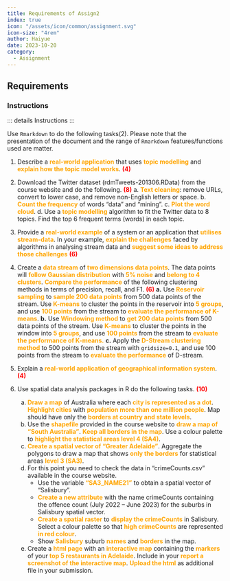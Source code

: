 ```yaml
---
title: Requirements of Assign2
index: true
icon: "/assets/icon/common/assignment.svg"
icon-size: "4rem"
author: Haiyue
date: 2023-10-20
category:
  - Assignment
---
```


## Requirements
### Instructions
::: details Instructions
<PDF url="/data/unisa/AdvancedAnalytic2/assignment2/Assignment 2_Oct2023.pdf" ratio="1.4" />
:::


Use `Rmarkdown` to do the following tasks(2). Please note that the presentation of the document and the range of `Rmarkdown` features/functions used are matter.

1. Describe a <span style="color:orange;font-weight:bold">real-world application</span> that uses <span style="color:orange;font-weight:bold">topic modelling</span> and <span style="color:orange;font-weight:bold">explain how the topic model works</span>. <span style="color:red;font-weight:bold">(4)</span>

2. Download the Twitter dataset (rdmTweets-201306.RData) from the course website and do the following. <span style="color:red;font-weight:bold">(8)</span>
  a. <span style="color:orange;font-weight:bold">Text cleaning</span>: remove URLs, convert to lower case, and remove non-English letters or space. 
  b. <span style="color:orange;font-weight:bold">Count the frequency</span> of words “data” and “mining”. 
  c. <span style="color:orange;font-weight:bold">Plot the word cloud</span>. 
  d. Use a <span style="color:orange;font-weight:bold">topic modelling</span> algorithm to fit the Twitter data to 8 topics. Find the top 6 frequent terms (words) in each topic. 

3. Provide a <span style="color:orange;font-weight:bold">real-world example</span> of a system or an application that <span style="color:orange;font-weight:bold">utilises stream-data</span>. In your example, <span style="color:orange;font-weight:bold">explain the challenges</span> faced by algorithms in analysing stream data and <span style="color:orange;font-weight:bold">suggest some ideas to address those challenges</span> <span style="color:red;font-weight:bold">(6)</span> 

4. Create a <span style="color:orange;font-weight:bold">data stream</span> of <span style="color:orange;font-weight:bold">two dimensions data points</span>. The data points will <span style="color:orange;font-weight:bold">follow Gaussian distribution</span> with <span style="color:orange;font-weight:bold">5% noise</span> and <span style="color:orange;font-weight:bold">belong to 4 clusters</span>. <span style="color:orange;font-weight:bold">Compare the performance</span> of the following clustering methods in terms of precision, recall, and F1. <span style="color:red;font-weight:bold">(6)</span>
  **a.** Use <span style="color:orange;font-weight:bold">Reservoir sampling</span> to <span style="color:orange;font-weight:bold">sample 200 data points</span> from 500 data points of the stream. Use <span style="color:orange;font-weight:bold">K-means</span> to cluster the points in the reservoir into <span style="color:orange;font-weight:bold">5 groups</span>, and use <span style="color:orange;font-weight:bold">100 points</span> from the stream to <span style="color:orange;font-weight:bold">evaluate the performance of K-means</span>. 
  **b.** Use <span style="color:orange;font-weight:bold">Windowing method</span> to <span style="color:orange;font-weight:bold">get 200 data points</span> from 500 data points of the stream. Use <span style="color:orange;font-weight:bold">K-means</span> to cluster the points in the window into <span style="color:orange;font-weight:bold">5 groups</span>, and use <span style="color:orange;font-weight:bold">100 points</span> from the stream to <span style="color:orange;font-weight:bold">evaluate the performance of K-means.</span>
  **c.** Apply the <span style="color:orange;font-weight:bold">D-Stream clustering method</span> to 500 points from the stream with `gridsize=0.1`, and use 100 points from the stream to <span style="color:orange;font-weight:bold">evaluate the performance</span> of D-stream. 

5. Explain a <span style="color:orange;font-weight:bold">real-world application of geographical information system</span>. <span style="color:red;font-weight:bold">(4)</span> 

6. Use spatial data analysis packages in R do the following tasks. <span style="color:red;font-weight:bold">(10)</span>
    <ol type="a">
      <li>
      <span style="color:orange;font-weight:bold">Draw a map</span> of Australia where each <span style="color:orange;font-weight:bold">city is represented as a dot</span>. <span style="color:orange;font-weight:bold">Highlight cities</span> with <span style="color:orange;font-weight:bold">population more than one million people</span>. Map should have only the <span style="color:orange;font-weight:bold">borders at country and state levels</span>. 
      </li>
      <li>
      Use the <span style="color:orange;font-weight:bold">shapefile</span> provided in the course website to <span style="color:orange;font-weight:bold">draw a map of “South Australia”</span>. <span style="color:orange;font-weight:bold">Keep all borders in the map</span>. Use a colour palette to <span style="color:orange;font-weight:bold">highlight the statistical areas level 4 (SA4)</span>.
      </li>
      <li>
      <span style="color:orange;font-weight:bold">Create a spatial vector of “Greater Adelaide”</span>. Aggregate the polygons to draw a map that shows <span style="color:orange;font-weight:bold">only the borders</span> for statistical areas <span style="color:orange;font-weight:bold">level 3 (SA3)</span>.
      </li>
      <li>
      For this point you need to check the data in “crimeCounts.csv” available in the course website.
      <ol style="list-style-type: circle;">
          <li>Use the variable <span style="color:orange;font-weight:bold">“SA3_NAME21”</span> to obtain a spatial vector of “Salisbury”. </li>
          <li><span style="color:orange;font-weight:bold">Create a new attribute</span> with the name crimeCounts containing the offence count (July 2022 – June 2023) for the suburbs in Salisbury spatial vector.</li>
          <li><span style="color:orange;font-weight:bold">Create a spatial raster</span> to <span style="color:orange;font-weight:bold">display the crimeCounts</span> in Salisbury. Select a colour palette so that <span style="color:orange;font-weight:bold">high crimeCounts</span> are represented <span style="color:orange;font-weight:bold">in red colour</span>. </li>
          <li>Show <span style="color:orange;font-weight:bold">Salisbury</span> suburb <span style="color:orange;font-weight:bold">names</span> and <span style="color:orange;font-weight:bold">borders</span> in the map.</li>
      </ol>
    </li>
    <li>
    Create a <span style="color:orange;font-weight:bold">html page</span> with an <span style="color:orange;font-weight:bold">interactive map</span> containing the <span style="color:orange;font-weight:bold">markers</span> of your <span style="color:orange;font-weight:bold">top 5 restaurants in Adelaide</span>. Include in your <span style="color:orange;font-weight:bold">report a screenshot of the interactive map</span>. <span style="color:orange;font-weight:bold">Upload the html</span> as additional file in your submission.
    </li>
    </ol>


